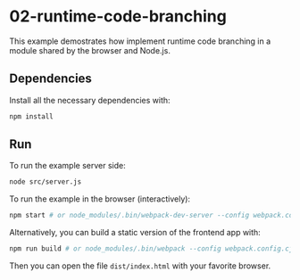 # 02-runtime-code-branching

This example demostrates how implement runtime code branching in a module shared by the browser and Node.js.

## Dependencies

Install all the necessary dependencies with:

```bash
npm install
```

## Run

To run the example server side:

```bash
node src/server.js
```

To run the example in the browser (interactively):

```bash
npm start # or node_modules/.bin/webpack-dev-server --config webpack.config.cjs
```

Alternatively, you can build a static version of the frontend app with:

```bash
npm run build # or node_modules/.bin/webpack --config webpack.config.cjs
```

Then you can open the file `dist/index.html` with your favorite browser.

